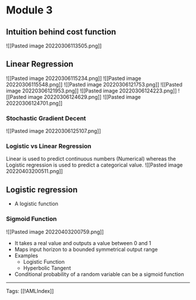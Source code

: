 # Module 3
## Intuition behind cost function
![[Pasted image 20220306113505.png]]

## Linear Regression
![[Pasted image 20220306115234.png]]
![[Pasted image 20220306115548.png]]
![[Pasted image 20220306121753.png]]
![[Pasted image 20220306121953.png]]
![[Pasted image 20220306124223.png]]
![[Pasted image 20220306124629.png]]
![[Pasted image 20220306124701.png]]

### Stochastic Gradient Decent
![[Pasted image 20220306125107.png]]

### Logistic vs Linear Regression
Linear is used to predict continuous numbers (Numerical) whereas the Logistic regression is used to predict a categorical value.
![[Pasted image 20220403200511.png]]

## Logistic regression
- A logistic function 

### Sigmoid Function
![[Pasted image 20220403200759.png]]
- It takes a real value and outputs a value between 0 and 1
- Maps input horizon to a  bounded symmetrical output range
- Examples
	- Logistic Function
	- Hyperbolic Tangent
- Conditional probability of a random variable can be a sigmoid function

---
Tags: [[!AMLIndex]]